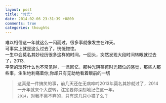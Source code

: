 ```yaml
---
layout: post
title: "时光"
date: 2014-02-06 23:31:39 +0800
comments: true
categories: thoughts
---
```

难以相信这一年就这么一闪而过，很多事就像发生在昨天。  
可事实上就是这么过去了，恍恍惚惚。  
一生中会莫名其妙经历很多这样的时间，一回头，突然发现大段时间转眼就过去了，2013.  
平常的琐碎什么也不常见得，一旦回忆，那种光阴荏苒时光错位的感觉，那些人那些事，生生地刺痛着你,你却只有无助地看着眼前的一切

>这真是一件搞笑的事，前几天还在无病呻吟2013年莫名其妙就过了，2014一开年就来个大逆转，注定要你深刻地记住这一年。  
`2014`，对我不离不弃的，只有这几只小猫了么？
